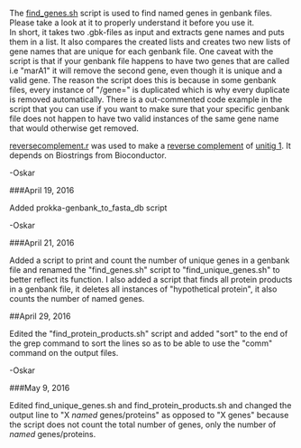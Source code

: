 The [find_genes.sh](https://github.com/The-Bioinformatics-Group/kordia_pathway_analysis/blob/master/scripts/find_genes.sh) script is used to find named genes in genbank files. Please take a look at it to properly understand it before you use it.  
In short, it takes two .gbk-files as input and extracts gene names and puts them in a list. It also compares the created lists and creates two new lists of gene names that are unique for each genbank file. One caveat with the script is that if your genbank file happens to have two genes that are called i.e "marA1" it will remove the second gene, even though it is unique and a valid gene. The reason the script does this is because in some genbank files, every instance of "/gene=" is duplicated which is why every duplicate is removed automatically. There is a out-commented code example in the script that you can use if you want to make sure that your specific genbank file does not happen to have two valid instances of the same gene name that would otherwise get removed.

[reversecomplement.r](https://github.com/The-Bioinformatics-Group/kordia_pathway_analysis/blob/master/scripts/reversecomplement.r) was used to make a [reverse complement](https://github.com/The-Bioinformatics-Group/kordia_pathway_analysis/blob/master/FASTA_files/unitig1revcomp.fasta) of [unitig 1](https://github.com/The-Bioinformatics-Group/kordia_pathway_analysis/blob/master/FASTA_files/seq1_16536_16552_circcq_fixed.fasta). It depends on Biostrings from Bioconductor. 

-Oskar

###April 19, 2016

Added prokka-genbank_to_fasta_db script

-Oskar

###April 21, 2016

Added a script to print and count the number of unique genes in a genbank file and 
renamed the "find_genes.sh" script to "find_unique_genes.sh" to better reflect its
function. I also added a script that finds all protein products in a genbank file,
it deletes all instances of "hypothetical protein", it also counts the number of 
named genes.

##April 29, 2016

Edited the "find_protein_products.sh" script and added "sort" to the end of the 
grep command to sort the lines so as to be able to use the "comm" command on the
output files.

-Oskar

###May 9, 2016

Edited find_unique_genes.sh and find_protein_products.sh and changed the output
line to "X _named_ genes/proteins" as opposed to "X genes" because the script
does not count the total number of genes, only the number of _named_ genes/proteins.
